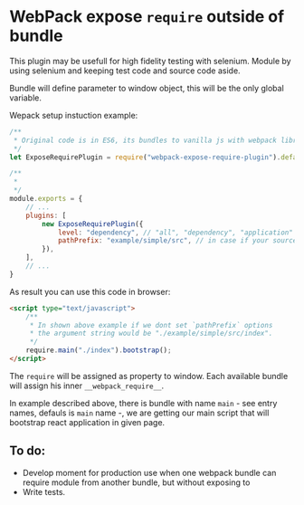 WebPack expose `require` outside of bundle
==========================================

This plugin may be usefull for high fidelity testing with selenium.
Module by using selenium and keeping test code and source code aside.

Bundle will define parameter to window object, this will be the only global variable.

Wepack setup instuction example:

```javascript
/**
 * Original code is in ES6, its bundles to vanilla js with webpack libraryTarget.
 */
let ExposeRequirePlugin = require("webpack-expose-require-plugin").default;

/**
 * 
 */
module.exports = {
    // ...
    plugins: [
        new ExposeRequirePlugin({
            level: "dependency", // "all", "dependency", "application"
            pathPrefix: "example/simple/src", // in case if your source is not placed in root folder.
        }),
    ],
    // ...
}
```

As result you can use this code in browser:

```html
<script type="text/javascript">
    /**
     * In shown above example if we dont set `pathPrefix` options
     * the argument string would be "./example/simple/src/index".
     */
    require.main("./index").bootstrap();
</script>
```

The `require` will be assigned as property to window. Each available bundle will assign his inner `__webpack_require__`.

In example described above, there is bundle with name `main` - see entry names, defauls is `main` name -, 
we are getting our main script that will bootstrap react application in given page.

To do:
------

* Develop moment for production use when one webpack bundle can require module from another bundle, but without exposing to 
* Write tests.
